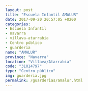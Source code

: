 ```yaml
---
layout: post
title: "Escuela Infantil AMALUR"
date: 2017-09-20 20:57:05 +0200
categories:
- Escuela Infantil
- navarra
- villava-atarrabia
- Centro público
- guarderia
name: "AMALUR"
province: "Navarra"
location: "Villava/Atarrabia"
code: "31014797"
type: "Centro público"
img: guarderia.jpg
permalink: /guarderias/amalur.html
---
```

